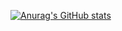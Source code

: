 [![Anurag's GitHub stats](https://github-readme-stats.vercel.app/api?username=ErenDub)](https://github.com/anuraghazra/github-readme-stats)
